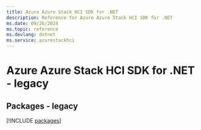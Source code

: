 ```yaml
---
title: Azure Azure Stack HCI SDK for .NET
description: Reference for Azure Azure Stack HCI SDK for .NET
ms.date: 09/26/2024
ms.topic: reference
ms.devlang: dotnet
ms.service: azurestackhci
---
```

# Azure Azure Stack HCI SDK for .NET - legacy
## Packages - legacy
[!INCLUDE [packages](azure-stack-hci-index.md)]